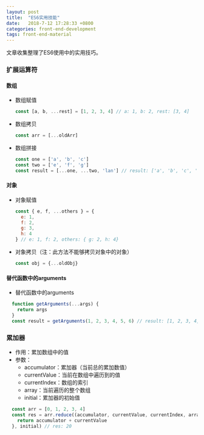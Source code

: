 ```yaml
---
layout: post
title:  "ES6实用技能"
date:   2018-7-12 17:28:33 +0800
categories: front-end-development
tags: front-end-material
---
```


文章收集整理了ES6使用中的实用技巧。

### 扩展运算符
#### 数组
  - 数组赋值
    ```javascript
    const [a, b, ...rest] = [1, 2, 3, 4] // a: 1, b: 2, rest: [3, 4]
    ```
  - 数组拷贝
    ```javascript
    const arr = [...oldArr]
    ```
  - 数组拼接
    ```javascript
    const one = ['a', 'b', 'c']
    const two = ['e', 'f', 'g']
    const result = [...one, ...two, 'lan'] // result: ['a', 'b', 'c', 'e', 'f', 'g', 'lan']
    ```

#### 对象
  - 对象赋值
    ```javascript
    const { e, f, ...others } = {
      e: 1,
      f: 2,
      g: 3,
      h: 4
    } // e: 1, f: 2, others: { g: 2, h: 4}
    ```
  - 对象拷贝（注：此方法不能够拷贝对象中的对象）
    ```javascript
    const obj = {...oldObj}
    ```
    
#### 替代函数中的arguments
  - 替代函数中的arguments
  ```javascript
    function getArguments(...args) {
      return args
    }
    const result = getArguments(1, 2, 3, 4, 5, 6) // result: [1, 2, 3, 4, 5, 6]
  ```

### 累加器
  - 作用：累加数组中的值
  - 参数：
    - accumulator：累加器（当前总的累加数值）
    - currentValue：当前在数组中遍历到的值
    - currentIndex：数组的索引
    - array：当前遍历的整个数组
    - initial：累加器的初始值
  ```javascript
    const arr = [0, 1, 2, 3, 4]
    const res = arr.reduce((accumulator, currentValue, currentIndex, array) => {
      return accumulator + currentValue
    }, initial) // res: 20
  ```
    


